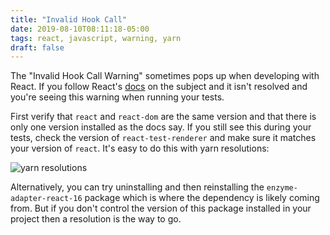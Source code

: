 ```yaml
---
title: "Invalid Hook Call"
date: 2019-08-10T08:11:18-05:00
tags: react, javascript, warning, yarn
draft: false
---
```


The "Invalid Hook Call Warning" sometimes pops up when developing with React.
If you follow React's [docs](https://reactjs.org/warnings/invalid-hook-call-warning.html)
on the subject and it isn't resolved and you're seeing this warning when
running your tests.

First verify that `react` and `react-dom` are the same version and that there
is only one version installed as the docs say. If you still see this during
your tests, check the version of `react-test-renderer` and make sure it matches
your version of `react`. It's easy to do this with yarn resolutions:

![yarn resolutions](/invalid_hooks_warning/react_resolutions.png)

Alternatively, you can try uninstalling and then reinstalling the
`enzyme-adapter-react-16` package which is where the dependency is likely coming
from. But if you don't control the version of this package installed in your
project then a resolution is the way to go. 